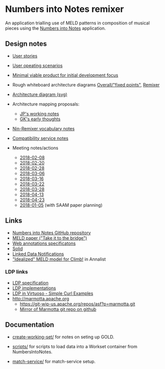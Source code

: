 # Numbers into Notes remixer

An application trialling use of MELD patterns in composition of musical pieces using the [Numbers into Notes](http://demeter.oerc.ox.ac.uk/NumbersIntoNotes/) application.

## Design notes

- [User stories](notes/user-stories.md)
- [User opeating scenarios](notes/operating-scenarios.md)
- [Minimal viable product for initial development focus](notes/minimal-viable-product-scenario.md)
- Rough whiteboard architecture diagrams [Overall/"fixed points"](notes/Overall-Architecture.jpg), [Remixer](notes/NiN-remixer-Arch.jpg)
- [Architecture diagram (svg)](notes/Architecture.svg)
- Architecture mapping proposals:
    - [JP's working notes](notes/mapping.md)
    - [GK's early thoughts](notes/NiN-MELD-tentative-mappings-by-GK.md)
- [Nin-Remixer vocabulary notes](notes/NiN-remixer-vocab-ideas.md)
- [Compatibility service notes](notes/Match-Architecture.md)

- Meeting notes/actions
    - [2018-02-08](notes/meetings/2018-02-08-meeting-agenda-goals-actions.md)
    - [2018-02-20](notes/meetings/2018-02-20-meeting.md)
    - [2018-02-28](notes/meetings/2018-02-28-meeting.md)
    - [2018-03-06](notes/meetings/2018-03-06-meeting.md)
    - [2018-03-16](notes/meetings/2018-03-16-meeting.md)
    - [2018-03-22](notes/meetings/2018-03-22-meeting.md)
    - [2018-03-28](notes/meetings/2018-03-28-meeting.md)
    - [2018-04-13](notes/meetings/2018-04-13-meeting.md)
    - [2018-04-23](notes/meetings/2018-04-23-meeting.md)
    - [2018-01-05](notes/meetings/2018-05-01-meeting-and-SAAM-paper-planning.md) (with SAAM paper planning)


## Links

- [Numbers into Notes GitHub repository](https://github.com/davidderoure/NumbersIntoNotes)
- [MELD paper ("Take it to the bridge")](https://ismir2017.smcnus.org/wp-content/uploads/2017/10/190_Paper.pdf)
- [Web annotations specificatons](https://www.w3.org/blog/news/archives/6156)
- [Solid](https://solid.mit.edu)
- [Linked Data Notifications](http://www.w3.org/TR/ldn/)
- ["Idealized" MELD model for Climb!](http://fast-project.annalist.net/annalist/c/MELD_Climb_performance/) in Annalist

### LDP links

- [LDP specification](http://www.w3.org/TR/ldp/)
- [LDP implementations](https://www.w3.org/wiki/LDP_Implementations)
- [LDP in Virtuoso - Simple Curl Examples](http://vos.openlinksw.com/owiki/wiki/VOS/VirtuosoLDPSimpleCurlExamples)
- http://marmotta.apache.org
    - https://git-wip-us.apache.org/repos/asf?p=marmotta.git
    - [Mirror of Marmotta git repo on github](https://github.com/apache/marmotta)

## Documentation

- [create-working-set/](spike/create-working-set/Notes.md) for notes on seting up GOLD.

- [scripts/](scripts/README) for scripts to load data into a Workset container from NumbersIntoNotes.

- [match-service/](match-service/README) for match-service setup.
